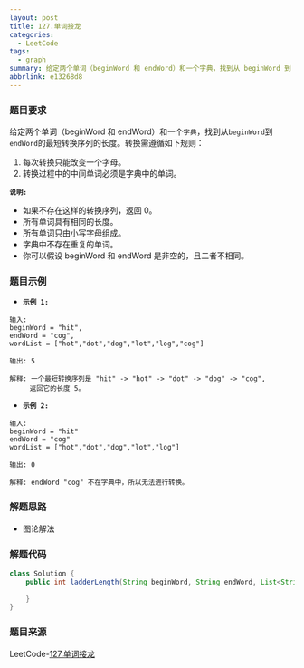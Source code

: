 ```yaml
---
layout: post
title: 127.单词接龙
categories:
  - LeetCode
tags:
  - graph
summary: 给定两个单词（beginWord 和 endWord）和一个字典，找到从 beginWord 到 endWord 的最短转换序列的长度。
abbrlink: e13268d8
---
```


### 题目要求
给定两个单词（beginWord 和 endWord）和一个`字典`，找到从`beginWord`到`endWord`的最短转换序列的长度。转换需遵循如下规则：
1. 每次转换只能改变一个字母。
1. 转换过程中的中间单词必须是字典中的单词。

**`说明:`**
- 如果不存在这样的转换序列，返回 0。
- 所有单词具有相同的长度。
- 所有单词只由小写字母组成。
- 字典中不存在重复的单词。
- 你可以假设 beginWord 和 endWord 是非空的，且二者不相同。


### 题目示例
- **`示例 1:`** 
```
输入:
beginWord = "hit",
endWord = "cog",
wordList = ["hot","dot","dog","lot","log","cog"]

输出: 5

解释: 一个最短转换序列是 "hit" -> "hot" -> "dot" -> "dog" -> "cog",
     返回它的长度 5。
```

- **`示例 2:`** 
```
输入:
beginWord = "hit"
endWord = "cog"
wordList = ["hot","dot","dog","lot","log"]

输出: 0

解释: endWord "cog" 不在字典中，所以无法进行转换。
```


### 解题思路
- 图论解法

### 解题代码
```java
class Solution {
    public int ladderLength(String beginWord, String endWord, List<String> wordList) {
        
    }
}
```

### 题目来源
LeetCode-[127.单词接龙](https://leetcode-cn.com/problems/word-ladder/)